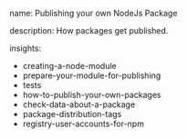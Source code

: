 name: Publishing your own NodeJs Package

description: How packages get published.

insights:

- creating-a-node-module
- prepare-your-module-for-publishing
- tests
- how-to-publish-your-own-packages
- check-data-about-a-package
- package-distribution-tags
- registry-user-accounts-for-npm
